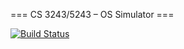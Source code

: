 === CS 3243/5243 – OS Simulator ===

[![Build Status](https://travis-ci.org/v3n/os.svg)](https://travis-ci.org/v3n/os)

